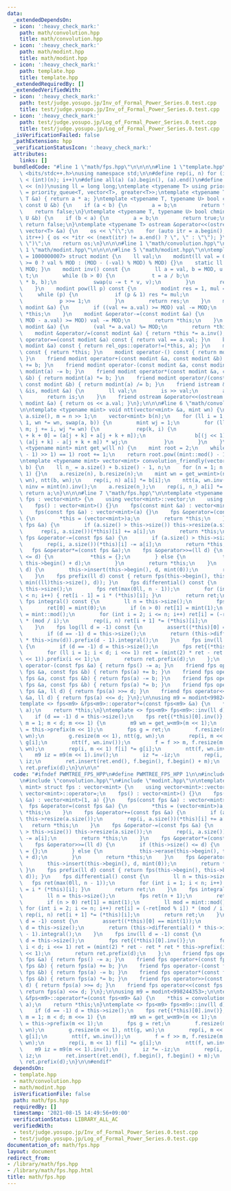 ```yaml
---
data:
  _extendedDependsOn:
  - icon: ':heavy_check_mark:'
    path: math/convolution.hpp
    title: math/convolution.hpp
  - icon: ':heavy_check_mark:'
    path: math/modint.hpp
    title: math/modint.hpp
  - icon: ':heavy_check_mark:'
    path: template.hpp
    title: template.hpp
  _extendedRequiredBy: []
  _extendedVerifiedWith:
  - icon: ':heavy_check_mark:'
    path: test/judge.yosupo.jp/Inv_of_Formal_Power_Series.0.test.cpp
    title: test/judge.yosupo.jp/Inv_of_Formal_Power_Series.0.test.cpp
  - icon: ':heavy_check_mark:'
    path: test/judge.yosupo.jp/Log_of_Formal_Power_Series.0.test.cpp
    title: test/judge.yosupo.jp/Log_of_Formal_Power_Series.0.test.cpp
  _isVerificationFailed: false
  _pathExtension: hpp
  _verificationStatusIcon: ':heavy_check_mark:'
  attributes:
    links: []
  bundledCode: "#line 1 \"math/fps.hpp\"\n\n\n\n#line 1 \"template.hpp\"\n\n\n\n#include\
    \ <bits/stdc++.h>\nusing namespace std;\n\n#define rep(i, n) for (int i = 0; i\
    \ < (int)(n); i++)\n#define all(a) (a).begin(), (a).end()\n#define bit(n) (1ull\
    \ << (n))\nusing ll = long long;\ntemplate <typename T> using priority_queue_rev\
    \ = priority_queue<T, vector<T>, greater<T>>;\ntemplate <typename T> T sq(const\
    \ T &a) { return a * a; }\ntemplate <typename T, typename U> bool chmax(T &a,\
    \ const U &b) {\n    if (a < b) {\n        a = b;\n        return true;\n    }\n\
    \    return false;\n}\ntemplate <typename T, typename U> bool chmin(T &a, const\
    \ U &b) {\n    if (b < a) {\n        a = b;\n        return true;\n    }\n   \
    \ return false;\n}\ntemplate <typename T> ostream &operator<<(ostream &os, const\
    \ vector<T> &a) {\n    os << \"(\";\n    for (auto itr = a.begin(); itr != a.end();\
    \ itr++) { os << *itr << (next(itr) != a.end() ? \", \" : \"\"); }\n    os <<\
    \ \")\";\n    return os;\n}\n\n\n#line 1 \"math/convolution.hpp\"\n\n\n\n#line\
    \ 1 \"math/modint.hpp\"\n\n\n\n#line 5 \"math/modint.hpp\"\n\ntemplate <ll MOD\
    \ = 1000000007> struct modint {\n    ll val;\n    modint(ll val = 0) : val(val\
    \ >= 0 ? val % MOD : (MOD - (-val) % MOD) % MOD) {}\n    static ll mod() { return\
    \ MOD; }\n    modint inv() const {\n        ll a = val, b = MOD, u = 1, v = 0,\
    \ t;\n        while (b > 0) {\n            t = a / b;\n            swap(a -= t\
    \ * b, b);\n            swap(u -= t * v, v);\n        }\n        return modint(u);\n\
    \    }\n    modint pow(ll p) const {\n        modint res = 1, mul = val;\n   \
    \     while (p) {\n            if (p & 1) res *= mul;\n            mul *= mul;\n\
    \            p >>= 1;\n        }\n        return res;\n    }\n    modint &operator+=(const\
    \ modint &a) {\n        if ((val += a.val) >= MOD) val -= MOD;\n        return\
    \ *this;\n    }\n    modint &operator-=(const modint &a) {\n        if ((val +=\
    \ MOD - a.val) >= MOD) val -= MOD;\n        return *this;\n    }\n    modint &operator*=(const\
    \ modint &a) {\n        (val *= a.val) %= MOD;\n        return *this;\n    }\n\
    \    modint &operator/=(const modint &a) { return *this *= a.inv(); }\n    bool\
    \ operator==(const modint &a) const { return val == a.val; }\n    bool operator!=(const\
    \ modint &a) const { return rel_ops::operator!=(*this, a); }\n    modint operator+()\
    \ const { return *this; }\n    modint operator-() const { return modint(-val);\
    \ }\n    friend modint operator+(const modint &a, const modint &b) { return modint(a)\
    \ += b; }\n    friend modint operator-(const modint &a, const modint &b) { return\
    \ modint(a) -= b; }\n    friend modint operator*(const modint &a, const modint\
    \ &b) { return modint(a) *= b; }\n    friend modint operator/(const modint &a,\
    \ const modint &b) { return modint(a) /= b; }\n    friend istream &operator>>(istream\
    \ &is, modint &a) {\n        ll val;\n        is >> val;\n        a = modint(val);\n\
    \        return is;\n    }\n    friend ostream &operator<<(ostream &os, const\
    \ modint &a) { return os << a.val; }\n};\n\n\n#line 6 \"math/convolution.hpp\"\
    \n\ntemplate <typename mint> void ntt(vector<mint> &a, mint wn) {\n    ll n =\
    \ a.size(), m = n >> 1;\n    vector<mint> b(n);\n    for (ll i = 1; i < n; i <<=\
    \ 1, wn *= wn, swap(a, b)) {\n        mint wj = 1;\n        for (ll j = 0; j <\
    \ m; j += i, wj *= wn) {\n            rep(k, i) {\n                b[(j << 1)\
    \ + k + 0] = (a[j + k] + a[j + k + m]);\n                b[(j << 1) + k + i] =\
    \ (a[j + k] - a[j + k + m]) * wj;\n            }\n        }\n    }\n}\n\ntemplate\
    \ <typename mint> mint get_w(ll n) {\n    mint root = 2;\n    while (root.pow((mint::mod()\
    \ - 1) >> 1) == 1) root += 1;\n    return root.pow((mint::mod() - 1) / n);\n}\n\
    \ntemplate <typename mint> vector<mint> convolution_friendly(vector<mint> a, vector<mint>\
    \ b) {\n    ll n_ = a.size() + b.size() - 1, n;\n    for (n = 1; n < n_; n <<=\
    \ 1) {}\n    a.resize(n), b.resize(n);\n    mint wn = get_w<mint>(n);\n    ntt(a,\
    \ wn), ntt(b, wn);\n    rep(i, n) a[i] *= b[i];\n    ntt(a, wn.inv());\n    mint\
    \ ninv = mint(n).inv();\n    a.resize(n_);\n    rep(i, n_) a[i] *= ninv;\n   \
    \ return a;\n}\n\n\n#line 7 \"math/fps.hpp\"\n\ntemplate <typename mint> struct\
    \ fps : vector<mint> {\n    using vector<mint>::vector;\n    using vector<mint>::operator=;\n\
    \    fps() : vector<mint>() {}\n    fps(const mint &a) : vector<mint>(1, a) {}\n\
    \    fps(const fps &a) : vector<mint>(a) {}\n    fps &operator=(const fps &a)\
    \ {\n        *this = (vector<mint>)a;\n        return *this;\n    }\n    fps &operator+=(const\
    \ fps &a) {\n        if (a.size() > this->size()) this->resize(a.size());\n  \
    \      rep(i, a.size())(*this)[i] += a[i];\n        return *this;\n    }\n   \
    \ fps &operator-=(const fps &a) {\n        if (a.size() > this->size()) this->resize(a.size());\n\
    \        rep(i, a.size())(*this)[i] -= a[i];\n        return *this;\n    }\n \
    \   fps &operator*=(const fps &a);\n    fps &operator>>=(ll d) {\n        if (this->size()\
    \ <= d) {\n            *this = {};\n        } else {\n            this->erase(this->begin(),\
    \ this->begin() + d);\n        }\n        return *this;\n    }\n    fps &operator<<=(ll\
    \ d) {\n        this->insert(this->begin(), d, mint(0));\n        return *this;\n\
    \    }\n    fps prefix(ll d) const { return fps(this->begin(), this->begin() +\
    \ min((ll)this->size(), d)); }\n    fps differential() const {\n        ll n =\
    \ this->size();\n        fps ret(max(0ll, n - 1));\n        for (int i = 1; i\
    \ < n; i++) { ret[i - 1] = i * (*this)[i]; }\n        return ret;\n    }\n   \
    \ fps integral() const {\n        ll n = this->size();\n        fps ret(n + 1);\n\
    \        ret[0] = mint(0);\n        if (n > 0) ret[1] = mint(1);\n        ll mod\
    \ = mint::mod();\n        for (int i = 2; i <= n; i++) ret[i] = (-ret[mod % i])\
    \ * (mod / i);\n        rep(i, n) ret[i + 1] *= (*this)[i];\n        return ret;\n\
    \    }\n    fps log(ll d = -1) const {\n        assert((*this)[0] == mint(1));\n\
    \        if (d == -1) d = this->size();\n        return (this->differential()\
    \ * this->inv(d)).prefix(d - 1).integral();\n    }\n    fps inv(ll d = -1) const\
    \ {\n        if (d == -1) d = this->size();\n        fps ret{(*this)[0].inv()};\n\
    \        for (ll i = 1; i < d; i <<= 1) ret = (mint(2) * ret - ret * ret * this->prefix(i\
    \ << 1)).prefix(i << 1);\n        return ret.prefix(d);\n    };\n    friend fps\
    \ operator-(const fps &a) { return fps() -= a; }\n    friend fps operator+(const\
    \ fps &a, const fps &b) { return fps(a) += b; }\n    friend fps operator-(const\
    \ fps &a, const fps &b) { return fps(a) -= b; }\n    friend fps operator*(const\
    \ fps &a, const fps &b) { return fps(a) *= b; }\n    friend fps operator>>(const\
    \ fps &a, ll d) { return fps(a) >>= d; }\n    friend fps operator<<(const fps\
    \ &a, ll d) { return fps(a) <<= d; }\n};\n\nusing m9 = modint<998244353>;\n\n\
    template <> fps<m9> &fps<m9>::operator*=(const fps<m9> &a) {\n    *this = convolution_friendly<m9>(*this,\
    \ a);\n    return *this;\n}\ntemplate <> fps<m9> fps<m9>::inv(ll d) const {\n\
    \    if (d == -1) d = this->size();\n    fps ret{(*this)[0].inv()};\n    for (ll\
    \ m = 1; m < d; m <<= 1) {\n        m9 wn = get_w<m9>(m << 1);\n        fps f\
    \ = this->prefix(m << 1);\n        fps g = ret;\n        f.resize(m << 1), ntt(f,\
    \ wn);\n        g.resize(m << 1), ntt(g, wn);\n        rep(i, m << 1) f[i] *=\
    \ g[i];\n        ntt(f, wn.inv());\n        f = f >> m, f.resize(m << 1), ntt(f,\
    \ wn);\n        rep(i, m << 1) f[i] *= g[i];\n        ntt(f, wn.inv());\n    \
    \    m9 iz = m9(m << 1).inv();\n        iz *= -iz;\n        rep(i, m) f[i] *=\
    \ iz;\n        ret.insert(ret.end(), f.begin(), f.begin() + m);\n    }\n    return\
    \ ret.prefix(d);\n}\n\n\n"
  code: "#ifndef PWMTREE_FPS_HPP\n#define PWMTREE_FPS_HPP 1\n\n#include \"../template.hpp\"\
    \n#include \"convolution.hpp\"\n#include \"modint.hpp\"\n\ntemplate <typename\
    \ mint> struct fps : vector<mint> {\n    using vector<mint>::vector;\n    using\
    \ vector<mint>::operator=;\n    fps() : vector<mint>() {}\n    fps(const mint\
    \ &a) : vector<mint>(1, a) {}\n    fps(const fps &a) : vector<mint>(a) {}\n  \
    \  fps &operator=(const fps &a) {\n        *this = (vector<mint>)a;\n        return\
    \ *this;\n    }\n    fps &operator+=(const fps &a) {\n        if (a.size() > this->size())\
    \ this->resize(a.size());\n        rep(i, a.size())(*this)[i] += a[i];\n     \
    \   return *this;\n    }\n    fps &operator-=(const fps &a) {\n        if (a.size()\
    \ > this->size()) this->resize(a.size());\n        rep(i, a.size())(*this)[i]\
    \ -= a[i];\n        return *this;\n    }\n    fps &operator*=(const fps &a);\n\
    \    fps &operator>>=(ll d) {\n        if (this->size() <= d) {\n            *this\
    \ = {};\n        } else {\n            this->erase(this->begin(), this->begin()\
    \ + d);\n        }\n        return *this;\n    }\n    fps &operator<<=(ll d) {\n\
    \        this->insert(this->begin(), d, mint(0));\n        return *this;\n   \
    \ }\n    fps prefix(ll d) const { return fps(this->begin(), this->begin() + min((ll)this->size(),\
    \ d)); }\n    fps differential() const {\n        ll n = this->size();\n     \
    \   fps ret(max(0ll, n - 1));\n        for (int i = 1; i < n; i++) { ret[i - 1]\
    \ = i * (*this)[i]; }\n        return ret;\n    }\n    fps integral() const {\n\
    \        ll n = this->size();\n        fps ret(n + 1);\n        ret[0] = mint(0);\n\
    \        if (n > 0) ret[1] = mint(1);\n        ll mod = mint::mod();\n       \
    \ for (int i = 2; i <= n; i++) ret[i] = (-ret[mod % i]) * (mod / i);\n       \
    \ rep(i, n) ret[i + 1] *= (*this)[i];\n        return ret;\n    }\n    fps log(ll\
    \ d = -1) const {\n        assert((*this)[0] == mint(1));\n        if (d == -1)\
    \ d = this->size();\n        return (this->differential() * this->inv(d)).prefix(d\
    \ - 1).integral();\n    }\n    fps inv(ll d = -1) const {\n        if (d == -1)\
    \ d = this->size();\n        fps ret{(*this)[0].inv()};\n        for (ll i = 1;\
    \ i < d; i <<= 1) ret = (mint(2) * ret - ret * ret * this->prefix(i << 1)).prefix(i\
    \ << 1);\n        return ret.prefix(d);\n    };\n    friend fps operator-(const\
    \ fps &a) { return fps() -= a; }\n    friend fps operator+(const fps &a, const\
    \ fps &b) { return fps(a) += b; }\n    friend fps operator-(const fps &a, const\
    \ fps &b) { return fps(a) -= b; }\n    friend fps operator*(const fps &a, const\
    \ fps &b) { return fps(a) *= b; }\n    friend fps operator>>(const fps &a, ll\
    \ d) { return fps(a) >>= d; }\n    friend fps operator<<(const fps &a, ll d) {\
    \ return fps(a) <<= d; }\n};\n\nusing m9 = modint<998244353>;\n\ntemplate <> fps<m9>\
    \ &fps<m9>::operator*=(const fps<m9> &a) {\n    *this = convolution_friendly<m9>(*this,\
    \ a);\n    return *this;\n}\ntemplate <> fps<m9> fps<m9>::inv(ll d) const {\n\
    \    if (d == -1) d = this->size();\n    fps ret{(*this)[0].inv()};\n    for (ll\
    \ m = 1; m < d; m <<= 1) {\n        m9 wn = get_w<m9>(m << 1);\n        fps f\
    \ = this->prefix(m << 1);\n        fps g = ret;\n        f.resize(m << 1), ntt(f,\
    \ wn);\n        g.resize(m << 1), ntt(g, wn);\n        rep(i, m << 1) f[i] *=\
    \ g[i];\n        ntt(f, wn.inv());\n        f = f >> m, f.resize(m << 1), ntt(f,\
    \ wn);\n        rep(i, m << 1) f[i] *= g[i];\n        ntt(f, wn.inv());\n    \
    \    m9 iz = m9(m << 1).inv();\n        iz *= -iz;\n        rep(i, m) f[i] *=\
    \ iz;\n        ret.insert(ret.end(), f.begin(), f.begin() + m);\n    }\n    return\
    \ ret.prefix(d);\n}\n\n#endif"
  dependsOn:
  - template.hpp
  - math/convolution.hpp
  - math/modint.hpp
  isVerificationFile: false
  path: math/fps.hpp
  requiredBy: []
  timestamp: '2021-08-15 14:49:56+09:00'
  verificationStatus: LIBRARY_ALL_AC
  verifiedWith:
  - test/judge.yosupo.jp/Inv_of_Formal_Power_Series.0.test.cpp
  - test/judge.yosupo.jp/Log_of_Formal_Power_Series.0.test.cpp
documentation_of: math/fps.hpp
layout: document
redirect_from:
- /library/math/fps.hpp
- /library/math/fps.hpp.html
title: math/fps.hpp
---
```

